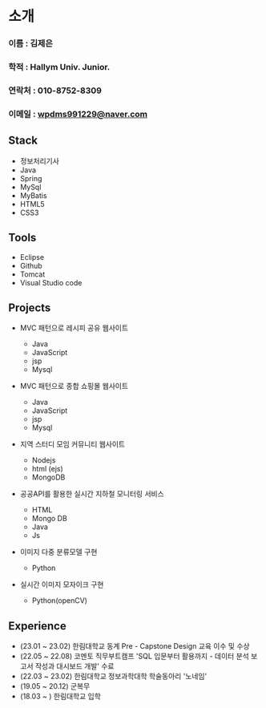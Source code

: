 # 소개

### 이름 : 김제은
### 학적 : Hallym Univ. Junior.
### 연락처 : 010-8752-8309
### 이메일 : wpdms991229@naver.com



## Stack
 - 정보처리기사
 - Java
 - Spring
 - MySql
 - MyBatis
 - HTML5
 - CSS3
   
## Tools
 - Eclipse
 - Github
 - Tomcat
 - Visual Studio code

   
## Projects 
 
 - MVC 패턴으로 레시피 공유 웹사이트
    - Java
    - JavaScript
    - jsp
    - Mysql
      
 - MVC 패턴으로 종합 쇼핑몰 웹사이트
    - Java
    - JavaScript
    - jsp
    - Mysql 
     
 - 지역 스터디 모임 커뮤니티 웹사이트
    - Nodejs
    - html (ejs)
    - MongoDB
    
 - 공공API를 활용한 실시간 지하철 모니터링 서비스
    - HTML
    - Mongo DB
    - Java
    - Js
    
 - 이미지 다중 분류모델 구현
    - Python

 - 실시간 이미지 모자이크 구현
    - Python(openCV)


## Experience

 - (23.01 ~ 23.02) 한림대학교 동계 Pre - Capstone Design 교육 이수 및 수상
 - (22.05 ~ 22.08) 코멘토 직무부트캠프 'SQL 입문부터 활용까지 - 데이터 분석 보고서 작성과 대시보드 개발' 수료
 - (22.03 ~ 23.02) 한림대학교 정보과학대학 학술동아리 '노네임'
 - (19.05 ~ 20.12) 군복무
 - (18.03 ~ ) 한림대학교 입학



 

